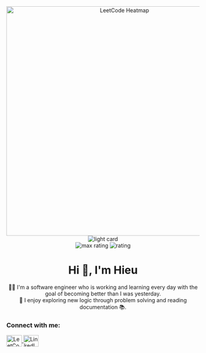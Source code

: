 <div style="text-align: center;">
    <img
    src="https://leetcard.jacoblin.cool/hieudev623?ext=heatmap"
    alt="LeetCode Heatmap"
    width="600"
  />
  <img src="https://raw.githubusercontent.com/parallelism623/cf-stats/main/output/light_card.svg" alt="light card" />
  <br>
  <img src="https://raw.githubusercontent.com/parallelism623/cf-stats/main/output/max_rating.svg" alt="max rating" />
  <img src="https://raw.githubusercontent.com/parallelism623/cf-stats/main/output/rating.svg" alt="rating" />
</div>


<h1 align="center">Hi 👋, I'm Hieu</h1>
<p align="center">
  👨‍💻 I'm a software engineer who is working and learning every day with the goal of becoming better than I was yesterday.<br>
  🧠 I enjoy exploring new logic through problem solving and reading documentation 📚.
</p>
<h3 align="left">Connect with me:</h3>
<p align="left">
  <a href="https://leetcode.com/hieudev623/" target="blank">
    <img align="center" src="https://raw.githubusercontent.com/rahuldkjain/github-profile-readme-generator/master/src/images/icons/Social/leet-code.svg" alt="LeetCode" height="30" width="40" />
  </a>
  <a href="https://www.linkedin.com/in/your-linkedin-username/" target="blank">
    <img align="center" src="https://raw.githubusercontent.com/rahuldkjain/github-profile-readme-generator/master/src/images/icons/Social/linked-in-alt.svg" alt="LinkedIn" height="30" width="40" />
  </a>
</p>
